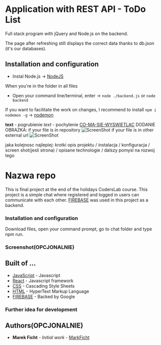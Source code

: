 # Application with REST API - ToDo List

Full stack program with jQuery and Node.js on the backend.

The page after refreshing still displays the correct data thanks to db.json (it's our databases). 

## Installation and configuration

- Instal Node.js -> [NodeJS](https://nodejs.org/en/)

When you're in the folder in all files
- Open your command line/terminal, enter -> `node ./backend.js` or `node backend`

If you want to facilitate the work on changes, I recommend to install `npm i nodemon -g` -> [nodemon](https://www.npmjs.com/package/nodemon)

<!-- ![Screenshot](todo.png) -->
<div align="center">
	<!-- <img src="screenshot/todo.png" height="500" alt="Screenshot" /> -->
</div>

**text** - pogrubienie
_text_ - pochylenie 
[CO-MA-SIE-WYSWIETLAC](https://firebase.google.com/)
DODANIE OBRAZKA:
	if your file is in repository
![ScreenShot](https://raw.github.com/{username}/{repository}/{branch}/{path})
	if your file is in other external url
![ScreenShot](https://{url})

jaka kolejnosc najlepiej: 
krotki opis projektu / instalacja / konfiguracja / 
screen shot(jesli strona) / opisane technologie / dalszy pomysl na rozwoj tego




# Nazwa repo

This is final project at the end of the holidays CodersLab course.
This project is a simple chat where registered and logged in users can communicate
with each other. [FIREBASE](https://firebase.google.com/) was used in this project as a backend.

### Installation and configuration

Download files, open your command prompt, go to chat folder and type npm run.

### Screenshot(OPCJONALNIE)

## Built of ...

- [JavaScript](https://developer.mozilla.org/pl/docs/Web/JavaScript) - Javascript
- [React](https://reactjs.org/) - Javascript framework
- [CSS](https://developer.mozilla.org/pl/docs/Web/CSS) - Cascading Style Sheets
- [HTML](https://developer.mozilla.org/pl/docs/Web/HTML) - HyperText Markup Language
- [FIREBASE](https://firebase.google.com/) - Backed by Google

### Further idea for development

## Authors(OPCJONALNIE)

- **Marek Ficht** - _Initial work_ - [MarkFicht](https://github.com/MarkFicht)
